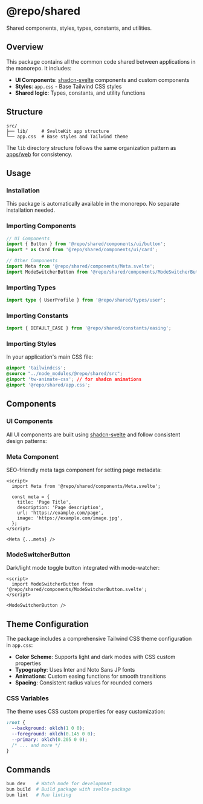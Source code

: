 # @repo/shared

Shared components, styles, types, constants, and utilities.

## Overview

This package contains all the common code shared between applications in the monorepo. It includes:

- **UI Components**: [shadcn-svelte](https://github.com/huntabyte/shadcn-svelte) components and custom components
- **Styles**: `app.css` - Base Tailwind CSS styles
- **Shared logic**: Types, constants, and utility functions

## Structure

```text
src/
├── lib/     # SvelteKit app structure
└── app.css  # Base styles and Tailwind theme
```

The `lib` directory structure follows the same organization pattern as [apps/web](../apps/web/) for consistency.

## Usage

### Installation

This package is automatically available in the monorepo. No separate installation needed.

### Importing Components

```typescript
// UI Components
import { Button } from '@repo/shared/components/ui/button';
import * as Card from '@repo/shared/components/ui/card';

// Other Components
import Meta from '@repo/shared/components/Meta.svelte';
import ModeSwitcherButton from '@repo/shared/components/ModeSwitcherButton.svelte';
```

### Importing Types

```typescript
import type { UserProfile } from '@repo/shared/types/user';
```

### Importing Constants

```typescript
import { DEFAULT_EASE } from '@repo/shared/constants/easing';
```

### Importing Styles

In your application's main CSS file:

```css
@import 'tailwindcss';
@source "../node_modules/@repo/shared/src";
@import 'tw-animate-css'; // for shadcn animations
@import '@repo/shared/app.css';
```

## Components

### UI Components

All UI components are built using [shadcn-svelte](https://www.shadcn-svelte.com/) and follow consistent design patterns:

### Meta Component

SEO-friendly meta tags component for setting page metadata:

```svelte
<script>
  import Meta from '@repo/shared/components/Meta.svelte';

  const meta = {
    title: 'Page Title',
    description: 'Page description',
    url: 'https://example.com/page',
    image: 'https://example.com/image.jpg',
  };
</script>

<Meta {...meta} />
```

### ModeSwitcherButton

Dark/light mode toggle button integrated with mode-watcher:

```svelte
<script>
  import ModeSwitcherButton from '@repo/shared/components/ModeSwitcherButton.svelte';
</script>

<ModeSwitcherButton />
```

## Theme Configuration

The package includes a comprehensive Tailwind CSS theme configuration in `app.css`:

- **Color Scheme**: Supports light and dark modes with CSS custom properties
- **Typography**: Uses Inter and Noto Sans JP fonts
- **Animations**: Custom easing functions for smooth transitions
- **Spacing**: Consistent radius values for rounded corners

### CSS Variables

The theme uses CSS custom properties for easy customization:

```css
:root {
  --background: oklch(1 0 0);
  --foreground: oklch(0.145 0 0);
  --primary: oklch(0.205 0 0);
  /* ... and more */
}
```

## Commands

```bash
bun dev    # Watch mode for development
bun build  # Build package with svelte-package
bun lint   # Run linting
```

